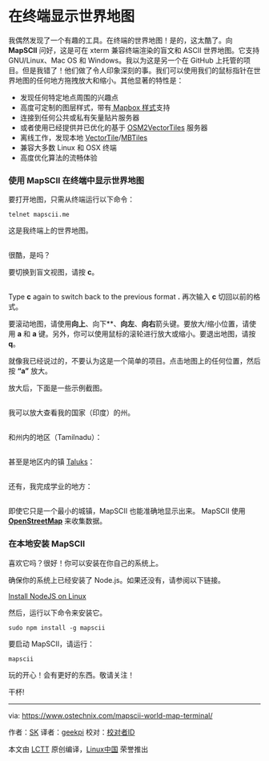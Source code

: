 在终端显示世界地图
======
我偶然发现了一个有趣的工具。在终端的世界地图！是的，这太酷了。向 **MapSCII** 问好，这是可在 xterm 兼容终端渲染的盲文和 ASCII 世界地图。它支持 GNU/Linux、Mac OS 和 Windows。我以为这是另一个在 GitHub 上托管的项目。但是我错了！他们做了令人印象深刻的事。我们可以使用我们的鼠标指针在世界地图的任何地方拖拽放大和缩小。其他显著的特性是：

  * 发现任何特定地点周围的兴趣点
  * 高度可定制的图层样式，带有[ Mapbox 样式][1]支持
  * 连接到任何公共或私有矢量贴片服务器
  * 或者使用已经提供并已优化的基于 [OSM2VectorTiles][2] 服务器 
  * 离线工作，发现本地 [VectorTile][3]/[MBTiles][4]
  * 兼容大多数 Linux 和 OSX 终端
  * 高度优化算法的流畅体验



### 使用 MapSCII 在终端中显示世界地图

要打开地图，只需从终端运行以下命令：
```
telnet mapscii.me
```

这是我终端上的世界地图。

[![][5]][6]

很酷，是吗？

要切换到盲文视图，请按 **c**。

[![][5]][7]

Type **c** again to switch back to the previous format **.**
再次输入 **c** 切回以前的格式。

要滚动地图，请使用**向上**、向下**、**向左**、**向右**箭头键。要放大/缩小位置，请使用 **a** 和 **a** 键。另外，你可以使用鼠标的滚轮进行放大或缩小。要退出地图，请按 **q**。

就像我已经说过的，不要认为这是一个简单的项目。点击地图上的任何位置，然后按 **“a”** 放大。

放大后，下面是一些示例截图。

[![][5]][8]

我可以放大查看我的国家（印度）的州。

[![][5]][9]

和州内的地区（Tamilnadu）：

[![][5]][10]

甚至是地区内的镇 [Taluks][11]：

[![][5]][12]

还有，我完成学业的地方：

[![][5]][13]

即使它只是一个最小的城镇，MapSCII 也能准确地显示出来。 MapSCII 使用  [**OpenStreetMap**][14] 来收集数据。

### 在本地安装 MapSCII

喜欢它吗？很好！你可以安装在你自己的系统上。

确保你的系统上已经安装了 Node.js。如果还没有，请参阅以下链接。

[Install NodeJS on Linux][15]

然后，运行以下命令来安装它。
```
sudo npm install -g mapscii

```

要启动 MapSCII，请运行：
```
mapscii
```

玩的开心！会有更好的东西。敬请关注！

干杯!



--------------------------------------------------------------------------------

via: https://www.ostechnix.com/mapscii-world-map-terminal/

作者：[SK][a]
译者：[geekpi](https://github.com/geekpi)
校对：[校对者ID](https://github.com/校对者ID)

本文由 [LCTT](https://github.com/LCTT/TranslateProject) 原创编译，[Linux中国](https://linux.cn/) 荣誉推出

[a]:https://www.ostechnix.com/author/sk/
[1]:https://www.mapbox.com/mapbox-gl-style-spec/
[2]:https://github.com/osm2vectortiles
[3]:https://github.com/mapbox/vector-tile-spec
[4]:https://github.com/mapbox/mbtiles-spec
[5]:data:image/gif;base64,R0lGODlhAQABAIAAAAAAAP///yH5BAEAAAAALAAAAAABAAEAAAIBRAA7
[6]:http://www.ostechnix.com/wp-content/uploads/2018/01/MapSCII-1-2.png ()
[7]:http://www.ostechnix.com/wp-content/uploads/2018/01/MapSCII-2.png ()
[8]:http://www.ostechnix.com/wp-content/uploads/2018/01/MapSCII-3.png ()
[9]:http://www.ostechnix.com/wp-content/uploads/2018/01/MapSCII-4.png ()
[10]:http://www.ostechnix.com/wp-content/uploads/2018/01/MapSCII-5.png ()
[11]:https://en.wikipedia.org/wiki/Tehsils_of_India
[12]:http://www.ostechnix.com/wp-content/uploads/2018/01/MapSCII-6.png ()
[13]:http://www.ostechnix.com/wp-content/uploads/2018/01/MapSCII-7.png ()
[14]:https://www.openstreetmap.org/
[15]:https://www.ostechnix.com/install-node-js-linux/
